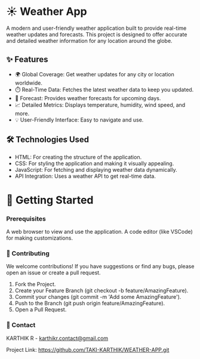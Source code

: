 # ☀️ Weather App
A modern and user-friendly weather application built to provide real-time weather updates and forecasts. This project is designed to offer accurate and detailed weather information for any location around the globe.

## ✨ Features
- 🌍 Global Coverage: Get weather updates for any city or location worldwide.
- ⏱️ Real-Time Data: Fetches the latest weather data to keep you updated.
- 📅 Forecast: Provides weather forecasts for upcoming days.
- 📈 Detailed Metrics: Displays temperature, humidity, wind speed, and more.
- 💡 User-Friendly Interface: Easy to navigate and use.
  
## 🛠️ Technologies Used
- HTML: For creating the structure of the application.
- CSS: For styling the application and making it visually appealing.
- JavaScript: For fetching and displaying weather data dynamically.
- API Integration: Uses a weather API to get real-time data.

  
# 🚀 Getting Started
### Prerequisites
A web browser to view and use the application.
A code editor (like VSCode) for making customizations.

### 🤝 Contributing
We welcome contributions! If you have suggestions or find any bugs, please open an issue or create a pull request.

1. Fork the Project.
2. Create your Feature Branch (git checkout -b feature/AmazingFeature).
3. Commit your changes (git commit -m 'Add some AmazingFeature').
4. Push to the Branch (git push origin feature/AmazingFeature).
5. Open a Pull Request.

### 📧 Contact
KARTHIK R - karthikr.contact@gmail.com

Project Link: https://github.com/TAKI-KARTHIK/WEATHER-APP.git
